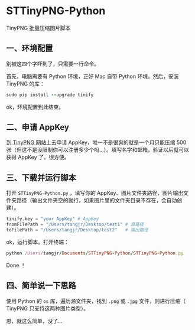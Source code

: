 # STTinyPNG-Python

TinyPNG 批量压缩图片脚本

## 一、环境配置

别被这四个字吓到了，只需要一行命令。

首先，电脑需要有 Python 环境，正好 Mac 自带 Python 环境。然后，安装 TinyPNG 的库：

``` ruby
sudo pip install --upgrade tinify
```

ok，环境配置到此结束。

## 二、申请 AppKey

到[ TinyPNG 网站](https://tinypng.com/developers)上去申请 AppKey，唯一不是很爽的就是一个月只能压缩 500 张（但这不是没限制你可以注册多少个吗…）。填写名字和邮箱，验证以后就可以获得 AppKey 了，很方便。

## 三、下载并运行脚本

打开 `STTinyPNG-Python.py` ，填写你的 AppKey、图片文件夹路径、图片输出文件夹路径（输出文件夹空的就行，如果图片里的文件夹目录不存在，会自动创建）。

``` python
tinify.key = "your AppKey" # AppKey
fromFilePath = "/Users/tangjr/Desktop/test1" # 源路径
toFilePath = "/Users/tangjr/Desktop/test2"   # 输出路径
```

ok，运行脚本。打开终端：

``` ruby
python /Users/tangjr/Documents/STTinyPNG-Python/STTinyPNG-Python.py
```

Done ！

## 四、简单说一下思路

使用 Python 的 `os` 库，遍历源文件夹，找到 `.png` 或 `.jpg` 文件，则进行压缩（ TinyPNG 只支持这两种图片类型）。

恩，就这么简单，没了...

